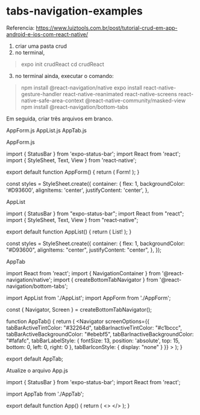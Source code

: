 # tabs-navigation-examples
Referencia: https://www.luiztools.com.br/post/tutorial-crud-em-app-android-e-ios-com-react-native/

1. criar uma pasta crud
2. no terminal, 
> expo init crudReact
> cd crudReact
3. no terminal ainda, executar o comando:
> npm install @react-navigation/native
> expo install react-native-gesture-handler react-native-reanimated react-native-screens react-native-safe-area-context @react-native-community/masked-view
> npm install @react-navigation/bottom-tabs


Em seguida, criar três arquivos em branco.

AppForm.js
AppList.js
AppTab.js


AppForm.js

import { StatusBar } from 'expo-status-bar';
import React from 'react';
import { StyleSheet, Text, View } from 'react-native';
 
export default function AppForm() {
  return (
    <View style={styles.container}>
      <Text>Form!</Text>
      <StatusBar style="light" />
    </View>
  );
}
 
const styles = StyleSheet.create({
  container: {
    flex: 1,
    backgroundColor: '#D93600',
    alignItems: 'center',
    justifyContent: 'center',
  },


AppList

import { StatusBar } from "expo-status-bar";
import React from "react";
import { StyleSheet, Text, View } from "react-native";

export default function AppList() {
  return (
    <View style={styles.container}>
      <Text>List!</Text>
      <StatusBar style="light" />
    </View>
  );
}

const styles = StyleSheet.create({
  container: {
    flex: 1,
    backgroundColor: "#D93600",
    alignItems: "center",
    justifyContent: "center",
  },
});



AppTab

import React from 'react';
import { NavigationContainer } from '@react-navigation/native';
import { createBottomTabNavigator } from '@react-navigation/bottom-tabs';
 
import AppList from './AppList';
import AppForm from './AppForm';
 
const { Navigator, Screen } = createBottomTabNavigator();
 
function AppTab() {
    return (
        <NavigationContainer>
            <Navigator
                screenOptions={{
                    tabBarActiveTintColor: "#32264d",
                    tabBarInactiveTintColor: "#c1bccc",
                    tabBarActiveBackgroundColor: "#ebebf5",
                    tabBarInactiveBackgroundColor: "#fafafc",
                    tabBarLabelStyle: {
                        fontSize: 13,
                        position: 'absolute',
                        top: 15,
                        bottom: 0,
                        left: 0,
                        right: 0
                    },
                    tabBarIconStyle: { display: "none" }
                }}
            >
                <Screen name="AppList" component={AppList} />
                <Screen name="AppForm" component={AppForm} />
            </Navigator>
        </NavigationContainer>
    );
}
 
export default AppTab;


Atualize o arquivo App.js

import { StatusBar } from 'expo-status-bar';
import React from 'react';
 
import AppTab from './AppTab';
 
export default function App() {
  return (
    <>
      <AppTab />
      <StatusBar style="light" />
    </>
  );
}
